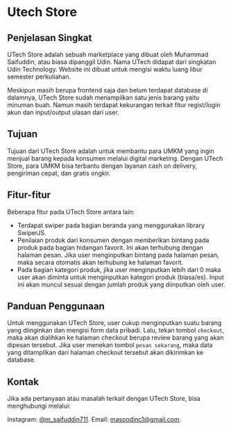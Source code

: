 # Utech Store
## Penjelasan Singkat
UTech Store adalah sebuah marketplace yang dibuat oleh Muhammad Saifuddin, atau biasa dipanggil Udin. Nama UTech didapat dari singkatan Udin Technology. Website ini dibuat untuk mengisi waktu luang libur semester perkuliahan.

Meskipun masih berupa frontend saja dan belum terdapat database di dalamnya, UTech Store sudah menampilkan satu jenis barang yaitu minuman buah. Namun masih terdapat kekurangan terkait fitur regist/login akun dan input/output ulasan dari user.

## Tujuan
Tujuan dari UTech Store adalah untuk membantu para UMKM yang ingin menjual barang kepada konsumen melalui digital marketing. Dengan UTech Store, para UMKM bisa terbantu dengan layanan cash on delivery, pengiriman cepat, dan gratis ongkir.

## Fitur-fitur
Beberapa fitur pada UTech Store antara lain:
- Terdapat swiper pada bagian beranda yang menggunakan library SwiperJS.
- Penilaian produk dari konsumen dengan memberikan bintang pada produk pada bagian hidangan favorit. Ini akan terhubung dengan halaman pesan. Jika user menginputkan bintang pada halaman pesan, maka secara otomatis akan terhubung ke halaman favorit.
- Pada bagian kategori produk, jika user menginputkan lebih dari 0 maka user akan diminta untuk menginputkan kategori produk (biasa/es). Input ini akan muncul sesuai dengan jumlah produk yang diinputkan oleh user.

## Panduan Penggunaan
Untuk menggunakan UTech Store, user cukup menginputkan suatu barang yang diinginkan dan mengisi form data pribadi. Lalu, tekan tombol `checkout`, maka akan dialihkan ke halaman checkout berupa review barang yang akan dipesan tersebut. Jika user menekan tombol `pesan sekarang`, maka data yang ditampilkan dari halaman checkout tersebut akan dikirimkan ke database.

## Kontak
Jika ada pertanyaan atau masalah terkait dengan UTech Store, bisa menghubungi melalui:

Instagram: [@m_saifuddin711](https://www.instagram.com/direct/t/340282366841710300949128165706432124526).
Email: [masoodinc1@gmail.com](mailto:masoodinc1@gmail.com).
